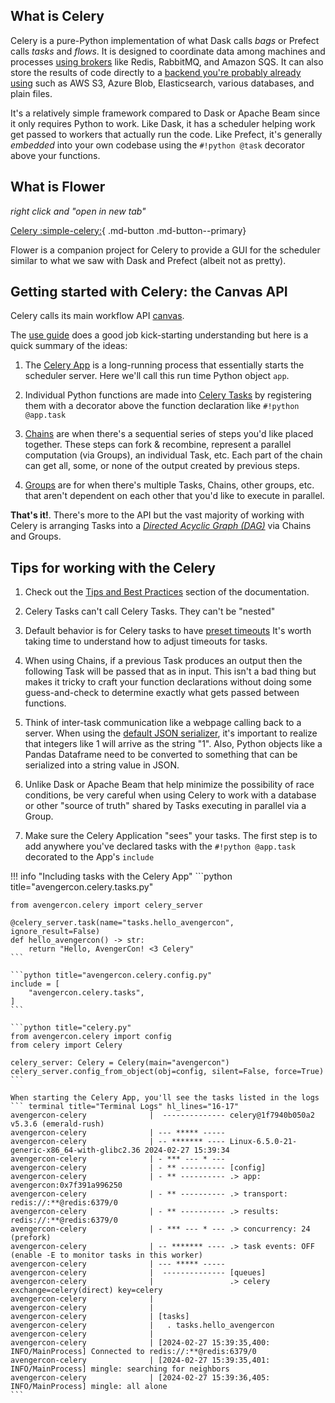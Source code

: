 ## What is Celery

Celery is a pure-Python implementation of what Dask calls _bags_ or Prefect calls
_tasks_ and _flows_. It is designed to coordinate data among machines and processes
[using brokers](https://docs.celeryq.dev/en/stable/getting-started/backends-and-brokers/index.html#brokers)
like Redis, RabbitMQ, and Amazon SQS. It can also store the results of code directly to
a [backend you're probably already using](https://docs.celeryq.dev/en/stable/userguide/configuration.html#task-result-backend-settings)
such as AWS S3, Azure Blob, Elasticsearch, various databases, and plain files.

It's a relatively simple framework compared to Dask or Apache Beam since it only
requires Python to work. Like Dask, it has a scheduler helping work get passed to workers
that actually run the code. Like Prefect, it's generally _embedded_ into your own
codebase using the `#!python @task` decorator above your functions.

## What is Flower

_right click and "open in new tab"_

[Celery :simple-celery:](http://celery.localhost:57073/){ .md-button .md-button--primary}

Flower is a companion project for Celery to provide a GUI for the scheduler similar to
what we saw with Dask and Prefect (albeit not as pretty).

## Getting started with Celery: the Canvas API

Celery calls its main workflow API [canvas](https://docs.celeryq.dev/en/stable/userguide/canvas.html).

The [use guide](https://docs.celeryq.dev/en/stable/userguide/index.html) does a good job
kick-starting understanding but here is a quick summary of the ideas:

1. The [Celery App](https://docs.celeryq.dev/en/stable/userguide/application.html) is
a long-running process that essentially starts the scheduler server. Here we'll call
this run time Python object `app`.

2. Individual Python functions are made into [Celery Tasks](https://docs.celeryq.dev/en/stable/userguide/calling.html#example)
by registering them with a decorator above the function declaration like
`#!python @app.task`

3. [Chains](https://docs.celeryq.dev/en/stable/userguide/canvas.html#chains) are when
there's a sequential series of steps you'd like placed together. These steps can fork &
recombine, represent a parallel computation (via Groups), an individual Task, etc. Each
part of the chain can get all, some, or none of the output created by previous steps.

4. [Groups](https://docs.celeryq.dev/en/stable/userguide/canvas.html#groups) are for
when there's multiple Tasks, Chains, other groups, etc. that aren't dependent on each
other that you'd like to execute in parallel.

**That's it!**. There's more to the API but the vast majority of working with Celery is
arranging Tasks into a [_Directed Acyclic Graph (DAG)_](https://en.wikipedia.org/wiki/Directed_acyclic_graph)
via Chains and Groups.

## Tips for working with the Celery

1. Check out the [Tips and Best Practices](https://docs.celeryq.dev/en/stable/userguide/tasks.html#tips-and-best-practices)
section of the documentation.

2. Celery Tasks can't call Celery Tasks. They can't be "nested"

3. Default behavior is for Celery tasks to have [preset timeouts](https://docs.celeryq.dev/en/stable/userguide/workers.html#time-limits)
It's worth taking time to understand how to adjust timeouts for tasks.

4. When using Chains, if a previous Task produces an output then the following Task will
be passed that as in input. This isn't a bad thing but makes it tricky to craft your
function declarations without doing some guess-and-check to determine exactly what gets
passed between functions.

5. Think of inter-task communication like a webpage calling back to a server. When using
the [default JSON serializer](https://docs.celeryq.dev/en/stable/userguide/calling.html#serializers),
it's important to realize that integers like 1 will arrive as the string "1". Also,
Python objects like a Pandas Dataframe need to be converted to something that can be
serialized into a string value in JSON.

6. Unlike Dask or Apache Beam that help minimize the possibility of race conditions,
be very careful when using Celery to work with a database or other "source of truth"
shared by Tasks executing in parallel via a Group.

7. Make sure the Celery Application "sees" your tasks. The first step is to add anywhere
you've declared tasks with the `#!python @app.task` decorated to the App's `include`

!!! info "Including tasks with the Celery App"
    ```python title="avengercon.celery.tasks.py"

    from avengercon.celery import celery_server

    @celery_server.task(name="tasks.hello_avengercon", ignore_result=False)
    def hello_avengercon() -> str:
        return "Hello, AvengerCon! <3 Celery"
    ```

    ```python title="avengercon.celery.config.py"
    include = [
        "avengercon.celery.tasks",
    ]
    ```

    ```python title="celery.py"
    from avengercon.celery import config
    from celery import Celery

    celery_server: Celery = Celery(main="avengercon")
    celery_server.config_from_object(obj=config, silent=False, force=True)
    ```

    When starting the Celery App, you'll see the tasks listed in the logs
    ``` terminal title="Terminal Logs" hl_lines="16-17"
    avengercon-celery              |  -------------- celery@1f7940b050a2 v5.3.6 (emerald-rush)
    avengercon-celery              | --- ***** -----
    avengercon-celery              | -- ******* ---- Linux-6.5.0-21-generic-x86_64-with-glibc2.36 2024-02-27 15:39:34
    avengercon-celery              | - *** --- * ---
    avengercon-celery              | - ** ---------- [config]
    avengercon-celery              | - ** ---------- .> app:         avengercon:0x7f391a996250
    avengercon-celery              | - ** ---------- .> transport:   redis://:**@redis:6379/0
    avengercon-celery              | - ** ---------- .> results:     redis://:**@redis:6379/0
    avengercon-celery              | - *** --- * --- .> concurrency: 24 (prefork)
    avengercon-celery              | -- ******* ---- .> task events: OFF (enable -E to monitor tasks in this worker)
    avengercon-celery              | --- ***** -----
    avengercon-celery              |  -------------- [queues]
    avengercon-celery              |                 .> celery           exchange=celery(direct) key=celery
    avengercon-celery              |
    avengercon-celery              |
    avengercon-celery              | [tasks]
    avengercon-celery              |   . tasks.hello_avengercon
    avengercon-celery              |
    avengercon-celery              | [2024-02-27 15:39:35,400: INFO/MainProcess] Connected to redis://:**@redis:6379/0
    avengercon-celery              | [2024-02-27 15:39:35,401: INFO/MainProcess] mingle: searching for neighbors
    avengercon-celery              | [2024-02-27 15:39:36,405: INFO/MainProcess] mingle: all alone
    ```
